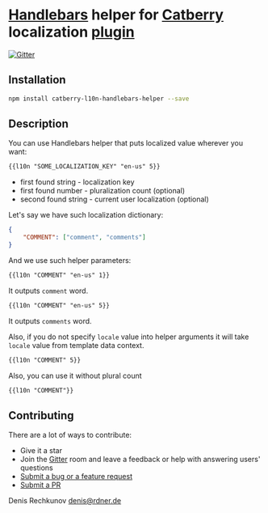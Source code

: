 # [Handlebars](http://handlebarsjs.com/) helper for [Catberry](https://github.com/catberry/catberry) localization [plugin](https://github.com/catberry/catberry-l10n)

[![Gitter](https://badges.gitter.im/Join%20Chat.svg)](https://gitter.im/catberry/main?utm_source=badge&utm_medium=badge&utm_campaign=pr-badge&utm_content=body_badge)

## Installation

```bash
npm install catberry-l10n-handlebars-helper --save
```

## Description
You can use Handlebars helper that puts localized value wherever you want:

```html
{{l10n "SOME_LOCALIZATION_KEY" "en-us" 5}}
```

* first found string - localization key
* first found number - pluralization count (optional)
* second found string - current user localization (optional)

Let's say we have such localization dictionary:

```json
{
	"COMMENT": ["comment", "comments"]
}
```

And we use such helper parameters:

```html
{{l10n "COMMENT" "en-us" 1}}
```
It outputs `comment` word.

```html
{{l10n "COMMENT" "en-us" 5}}
```
It outputs `comments` word.

Also, if you do not specify `locale` value into helper arguments it will take
`locale` value from template data context.

```html
{{l10n "COMMENT" 5}}
```

Also, you can use it without plural count

```html
{{l10n "COMMENT"}}
```

## Contributing

There are a lot of ways to contribute:

* Give it a star
* Join the [Gitter](https://gitter.im/catberry/main) room and leave a feedback or help with answering users' questions
* [Submit a bug or a feature request](https://github.com/catberry/catberry-l10n-handlebars-helper/issues)
* [Submit a PR](https://github.com/catberry/catberry-l10n-handlebars-helper/blob/develop/CONTRIBUTING.md)

Denis Rechkunov <denis@rdner.de>
